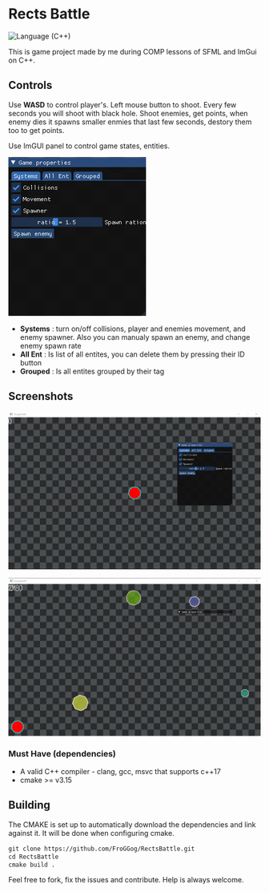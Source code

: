 # Rects Battle
![Language (C++)](https://img.shields.io/badge/powered_by-C++-brightgreen.svg?style=flat-square) 

This is game project made by me during COMP lessons of SFML and ImGui on C++.

## Controls

Use **WASD** to control player's. Left mouse button to shoot. Every few seconds you will shoot with black
hole. Shoot enemies, get points, when enemy dies it spawns smaller enmies that last few seconds, destory
them too to get points.  

Use ImGUI panel to control game states, entities.  

![Screenshot](Screenshots/ImGUIPanel.png?raw=true "Start of game")
- **Systems** : turn on/off collisions, player and enemies movement, and enemy spawner.
Also you can manualy spawn an enemy, and change enemy spawn rate
- **All Ent** : Is list of all entites, you can delete them by pressing their ID button
- **Grouped** : Is all entites grouped by their tag

## Screenshots
![Screenshot](Screenshots/g_start.png?raw=true "Start of game")

![Screenshot](Screenshots/g_inProgress.png?raw=true "Game in progress")

### Must Have (dependencies)
- A valid C++ compiler - clang, gcc, msvc that supports c++17
- cmake >= v3.15

## Building

The CMAKE is set up to automatically download the dependencies and link against it. It will be done when configuring cmake.

```
git clone https://github.com/FroGGog/RectsBattle.git
cd RectsBattle
cmake build .
```

Feel free to fork, fix the issues and contribute. Help is always welcome.
